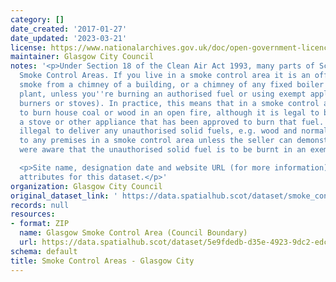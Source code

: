 ```yaml
---
category: []
date_created: '2017-01-27'
date_updated: '2023-03-21'
license: https://www.nationalarchives.gov.uk/doc/open-government-licence/version/3/
maintainer: Glasgow City Council
notes: '<p>Under Section 18 of the Clean Air Act 1993, many parts of Scotland are
  Smoke Control Areas. If you live in a smoke control area it is an offence to produce
  smoke from a chimney of a building, or a chimney of any fixed boiler or industrial
  plant, unless you''re burning an authorised fuel or using exempt appliances (e.g.
  burners or stoves). In practice, this means that in a smoke control area it is illegal
  to burn house coal or wood in an open fire, although it is legal to burn these in
  a stove or other appliance that has been approved to burn that fuel. It is also
  illegal to deliver any unauthorised solid fuels, e.g. wood and normal house coal,
  to any premises in a smoke control area unless the seller can demonstrate that they
  were aware that the unauthorised solid fuel is to be burnt in an exempt appliance.</p>

  <p>Site name, designation date and website URL (for more information) are now mandatory
  attributes for this dataset.</p>'
organization: Glasgow City Council
original_dataset_link: ' https://data.spatialhub.scot/dataset/smoke_control_areas-gc'
records: null
resources:
- format: ZIP
  name: Glasgow Smoke Control Area (Council Boundary)
  url: https://data.spatialhub.scot/dataset/5e9fdedb-d35e-4923-9dc2-edc9141ac078/resource/c5e046da-6096-453f-8906-9dd3436c6423/download/glasgow-smoke-control-area.zip
schema: default
title: Smoke Control Areas - Glasgow City
---
```

